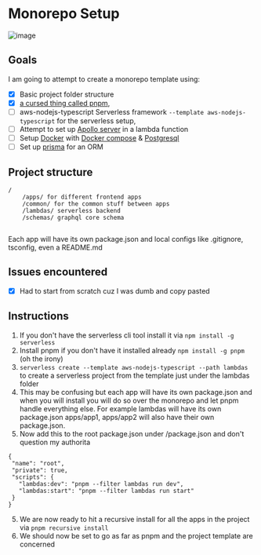 # Monorepo Setup
![image](https://user-images.githubusercontent.com/91548145/175075804-6f0c80d6-059f-4e2c-9410-39a38e14c3d0.png)
## Goals

 I am going to attempt to create a monorepo template using:
 - [x] Basic project folder structure
 - [x]  [a cursed thing called pnpm](https://pnpm.io/),
 - [ ]  aws-nodejs-typescript Serverless framework `--template aws-nodejs-typescript` for the serverless setup, 
 - [ ]  Attempt to set up [Apollo server](https://itnext.io/how-to-build-a-serverless-apollo-graphql-server-with-aws-lambda-webpack-and-typescript-64a377739208 ) in a lambda function
 - [ ] Setup [Docker](https://docs.docker.com/get-docker/) with [Docker compose](https://docs.docker.com/compose/install/compose-plugin/) & [Postgresql](https://hub.docker.com/_/postgres)
 - [ ] Set up [prisma](https://www.prisma.io/docs/getting-started/setup-prisma) for an ORM
## Project structure
```
/
	/apps/ for different frontend apps
	/common/ for the common stuff between apps
	/lambdas/ serverless backend
	/schemas/ graphql core schema
	
```
Each app will have its own package.json and local configs like .gitignore, tsconfig, even a README.md

## Issues encountered
 - [x] Had to start from scratch cuz I was dumb and copy pasted
## Instructions 
1) If you don't have the serverless cli tool install it via `npm install -g serverless`
2) Install pnpm if you don't have it installed already `npm install -g pnpm`  (oh the irony)
3) `serverless create --template aws-nodejs-typescript --path lambdas ` to create a serverless project from the template just under the lambdas folder
4) This may be confusing but each app will have its own package.json and when you will install you will do so over the monorepo and let pnpm handle everything else. For example lambdas will have its own package.json apps/app1, apps/app2 will also have their own package.json.
5) Now add this to the root package.json under /package.json and don't question my authorita
 ```
 {
  "name": "root",
  "private": true,
  "scripts": {
    "lambdas:dev": "pnpm --filter lambdas run dev",
    "lambdas:start": "pnpm --filter lambdas run start"
  }
} 
```
5) We are now ready to hit a recursive install for all the apps in the project via `pnpm recursive install`
6) We should now be set to go as far as pnpm and the project template are concerned
